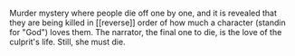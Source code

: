 Murder mystery where people die off one by one, and it is revealed that they are being killed in [[reverse]] order of how much a character (standin for "God") loves them. The narrator, the final one to die, is the love of the culprit's life. Still, she must die.